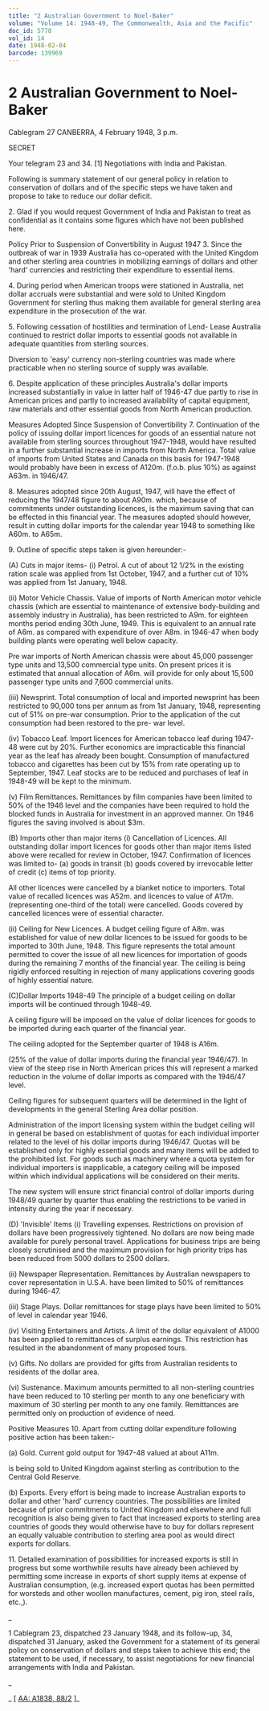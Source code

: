 ```yaml
---
title: "2 Australian Government to Noel-Baker"
volume: "Volume 14: 1948-49, The Commonwealth, Asia and the Pacific"
doc_id: 5778
vol_id: 14
date: 1948-02-04
barcode: 139969
---
```


# 2 Australian Government to Noel-Baker

Cablegram 27 CANBERRA, 4 February 1948, 3 p.m.

SECRET

Your telegram 23 and 34. [1] Negotiations with India and Pakistan.

Following is summary statement of our general policy in relation to conservation of dollars and of the specific steps we have taken and propose to take to reduce our dollar deficit.

2\. Glad if you would request Government of India and Pakistan to treat as confidential as it contains some figures which have not been published here.

Policy Prior to Suspension of Convertibility in August 1947 3. Since the outbreak of war in 1939 Australia has co-operated with the United Kingdom and other sterling area countries in mobilizing earnings of dollars and other 'hard' currencies and restricting their expenditure to essential items.

4\. During period when American troops were stationed in Australia, net dollar accruals were substantial and were sold to United Kingdom Government for sterling thus making them available for general sterling area expenditure in the prosecution of the war.

5\. Following cessation of hostilities and termination of Lend- Lease Australia continued to restrict dollar imports to essential goods not available in adequate quantities from sterling sources.

Diversion to 'easy' currency non-sterling countries was made where practicable when no sterling source of supply was available.

6\. Despite application of these principles Australia's dollar imports increased substantially in value in latter half of 1946-47 due partly to rise in American prices and partly to increased availability of capital equipment, raw materials and other essential goods from North American production.

Measures Adopted Since Suspension of Convertibility 7. Continuation of the policy of issuing dollar import licences for goods of an essential nature not available from sterling sources throughout 1947-1948, would have resulted in a further substantial increase in imports from North America. Total value of imports from United States and Canada on this basis for 1947-1948 would probably have been in excess of A120m. (f.o.b. plus 10%) as against A63m. in 1946/47.

8\. Measures adopted since 20th August, 1947, will have the effect of reducing the 1947/48 figure to about A90m. which, because of commitments under outstanding licences, is the maximum saving that can be effected in this financial year. The measures adopted should however, result in cutting dollar imports for the calendar year 1948 to something like A60m. to A65m.

9\. Outline of specific steps taken is given hereunder:-

(A) Cuts in major items- (i) Petrol. A cut of about 12 1/2% in the existing ration scale was applied from 1st October, 1947, and a further cut of 10% was applied from 1st January, 1948.

(ii) Motor Vehicle Chassis. Value of imports of North American motor vehicle chassis (which are essential to maintenance of extensive body-building and assembly industry in Australia), has been restricted to A9m. for eighteen months period ending 30th June, 1949. This is equivalent to an annual rate of A6m. as compared with expenditure of over A8m. in 1946-47 when body building plants were operating well below capacity.

Pre war imports of North American chassis were about 45,000 passenger type units and 13,500 commercial type units. On present prices it is estimated that annual allocation of A6m. will provide for only about 15,500 passenger type units and 7,600 commercial units.

(iii) Newsprint. Total consumption of local and imported newsprint has been restricted to 90,000 tons per annum as from 1st January, 1948, representing cut of 51% on pre-war consumption. Prior to the application of the cut consumption had been restored to the pre- war level.

(iv) Tobacco Leaf. Import licences for American tobacco leaf during 1947-48 were cut by 20%. Further economics are impracticable this financial year as the leaf has already been bought. Consumption of manufactured tobacco and cigarettes has been cut by 15% from rate operating up to September, 1947. Leaf stocks are to be reduced and purchases of leaf in 1948-49 will be kept to the minimum.

(v) Film Remittances. Remittances by film companies have been limited to 50% of the 1946 level and the companies have been required to hold the blocked funds in Australia for investment in an approved manner. On 1946 figures the saving involved is about $3m.

(B) Imports other than major items (i) Cancellation of Licences. All outstanding dollar import licences for goods other than major items listed above were recalled for review in October, 1947. Confirmation of licences was limited to- (a) goods in transit (b) goods covered by irrevocable letter of credit (c) items of top priority.

All other licences were cancelled by a blanket notice to importers. Total value of recalled licences was A52m. and licences to value of A17m. (representing one-third of the total) were cancelled. Goods covered by cancelled licences were of essential character.

(ii) Ceiling for New Licences. A budget ceiling figure of A8m. was established for value of new dollar licences to be issued for goods to be imported to 30th June, 1948. This figure represents the total amount permitted to cover the issue of all new licences for importation of goods during the remaining 7 months of the financial year. The ceiling is being rigidly enforced resulting in rejection of many applications covering goods of highly essential nature.

(C)Dollar Imports 1948-49 The principle of a budget ceiling on dollar imports will be continued through 1948-49.

A ceiling figure will be imposed on the value of dollar licences for goods to be imported during each quarter of the financial year.

The ceiling adopted for the September quarter of 1948 is A16m.

(25% of the value of dollar imports during the financial year 1946/47). In view of the steep rise in North American prices this will represent a marked reduction in the volume of dollar imports as compared with the 1946/47 level.

Ceiling figures for subsequent quarters will be determined in the light of developments in the general Sterling Area dollar position.

Administration of the import licensing system within the budget ceiling will in general be based on establishment of quotas for each individual importer related to the level of his dollar imports during 1946/47. Quotas will be established only for highly essential goods and many items will be added to the prohibited list. For goods such as machinery where a quota system for individual importers is inapplicable, a category ceiling will be imposed within which individual applications will be considered on their merits.

The new system will ensure strict financial control of dollar imports during 1948/49 quarter by quarter thus enabling the restrictions to be varied in intensity during the year if necessary.

(D) 'Invisible' Items (i) Travelling expenses. Restrictions on provision of dollars have been progressively tightened. No dollars are now being made available for purely personal travel. Applications for business trips are being closely scrutinised and the maximum provision for high priority trips has been reduced from 5000 dollars to 2500 dollars.

(ii) Newspaper Representation. Remittances by Australian newspapers to cover representation in U.S.A. have been limited to 50% of remittances during 1946-47.

(iii) Stage Plays. Dollar remittances for stage plays have been limited to 50% of level in calendar year 1946.

(iv) Visiting Entertainers and Artists. A limit of the dollar equivalent of A1000 has been applied to remittances of surplus earnings. This restriction has resulted in the abandonment of many proposed tours.

(v) Gifts. No dollars are provided for gifts from Australian residents to residents of the dollar area.

(vi) Sustenance. Maximum amounts permitted to all non-sterling countries have been reduced to 10 sterling per month to any one beneficiary with maximum of 30 sterling per month to any one family. Remittances are permitted only on production of evidence of need.

Positive Measures 10. Apart from cutting dollar expenditure following positive action has been taken:-

(a) Gold. Current gold output for 1947-48 valued at about A11m.

is being sold to United Kingdom against sterling as contribution to the Central Gold Reserve.

(b) Exports. Every effort is being made to increase Australian exports to dollar and other 'hard' currency countries. The possibilities are limited because of prior commitments to United Kingdom and elsewhere and full recognition is also being given to fact that increased exports to sterling area countries of goods they would otherwise have to buy for dollars represent an equally valuable contribution to sterling area pool as would direct exports for dollars.

11\. Detailed examination of possibilities for increased exports is still in progress but some worthwhile results have already been achieved by permitting some increase in exports of short supply items at expense of Australian consumption, (e.g. increased export quotas has been permitted for worsteds and other woollen manufactures, cement, pig iron, steel rails, etc.,).

_

1 Cablegram 23, dispatched 23 January 1948, and its follow-up, 34, dispatched 31 January, asked the Government for a statement of its general policy on conservation of dollars and steps taken to achieve this end; the statement to be used, if necessary, to assist negotiations for new financial arrangements with India and Pakistan.

_

_ [ [AA: A1838, 88/2](http://www.naa.gov.au/cgi-bin/Search?O=I&Number=139969) ]_
